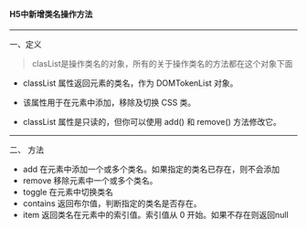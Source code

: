 #### H5中新增类名操作方法
---
一、定义
> clasList是操作类名的对象，所有的关于操作类名的方法都在这个对象下面
* classList 属性返回元素的类名，作为 DOMTokenList 对象。

* 该属性用于在元素中添加，移除及切换 CSS 类。

* classList 属性是只读的，但你可以使用 add() 和 remove() 方法修改它。

___
二、 方法
* add 在元素中添加一个或多个类名。如果指定的类名已存在，则不会添加
* remove 移除元素中一个或多个类名。
* toggle 在元素中切换类名
* contains 返回布尔值，判断指定的类名是否存在。
* item 	返回类名在元素中的索引值。索引值从 0 开始。如果不存在则返回null